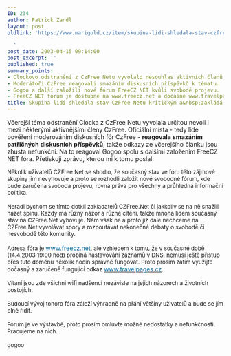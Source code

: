 ```yaml
---
ID: 234
author: Patrick Zandl
layout: post
oldlink: 'https://www.marigold.cz/item/skupina-lidi-shledala-stav-czfree-netu-kritickym-a-zaklada-freecz-net

  '
post_date: 2003-04-15 09:14:00
post_excerpt: ''
published: true
summary_points:
- Clockovo odstranění z CzFree Netu vyvolalo nesouhlas aktivních členů.
- Moderátoři CzFree reagovali smazáním diskusních příspěvků k tématu.
- Gogoo a další založili nové fórum FreeCZ NET kvůli svobodě projevu.
- FreeCZ NET fórum je dostupné na www.freecz.net a dočasně www.travelpages.cz.
title: Skupina lidí shledala stav CzFree Netu kritickým a&nbsp;zakládá FreeCz NET
---
```


<p>
Včerejší téma odstranění Clocka z CzFree Netu vyvolala určitou nevoli i mezi některými aktivnějšími členy CzFree. Oficiální místa - tedy lidé pověření moderováním diskusních fór CzFree&#160;- <STRONG>reagovala smazáním patřičných diskusních příspěvků</STRONG>, takže odkazy ze včerejšího článku jsou zhusta nefunkční. Na to reagoval Gogoo spolu s dalšími založením FreeCZ NET fóra. Přetiskuji zprávu, kterou mi k tomu poslal:</p>

<p>
<SPAN class=postbody><FONT size=2>Několik uživatelů CZFree.Net se shodlo, že současný stav ve fóru této zájmové skupiny jim nevyhovuje a proto se rozhodli založit nové svobodné fórum, kde bude zaručena svoboda projevu, rovná práva pro všechny a průhledná informační politika. <BR><BR>Neradi bychom se tímto dotkli zakladatelů CZFree.Net či jakkoliv se na ně snažili házet špínu. Každý má různý názor a různé cítění, takže mnoha lidem současný stav na CZFree.Net vyhovuje. Nám však ne a proto již dále nechceme na CZFree.Net vyvolávat spory a rozpoutávat nekonečné debaty o svobodě či nesvobodě této komunity. <BR><BR>Adresa fóra je </FONT><A href="http://www.freecz.net/" target=_blank><FONT color=#006699>www.freecz.net</FONT></A><FONT size=2>, ale vzhledem k tomu, že v současné době (14.4.2003 19:00 hod) probíhá nastavování záznamů v DNS, nemusí ještě přístup přes tuto doménu několik hodin správně fungovat. Proto prosím zatím využijte dočasný a zaručeně fungující odkaz </FONT><A href="http://www.travelpages.cz/" target=_blank><FONT color=#006699>www.travelpages.cz</FONT></A><FONT size=2>. <BR><BR>Vítaní jsou zde všichni wifi nadšenci nezávisle na jejich názorech a životních postojích. <BR><BR>Budoucí vývoj tohoro fóra záleží výhradně na přání většiny uživatelů a bude se jím plně řídit. <BR><BR>Fórum je ve výstavbě, proto prosím omluvte možné nedostatky a nefunkčnosti. Pracujeme na nich. <BR><BR>gogoo</FONT></SPAN></p>